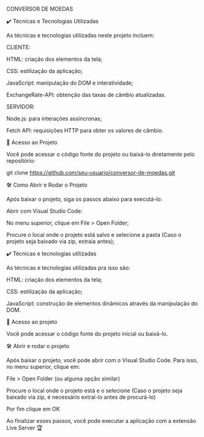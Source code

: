 CONVERSOR DE MOEDAS

✔️ Técnicas e Tecnologias Utilizadas

As técnicas e tecnologias utilizadas neste projeto incluem:

CLIENTE:

HTML: criação dos elementos da tela;

CSS: estilização da aplicação;

JavaScript: manipulação do DOM e interatividade;

ExchangeRate-API: obtenção das taxas de câmbio atualizadas.

SERVIDOR:

Node.js: para interações assíncronas;

Fetch API: requisições HTTP para obter os valores de câmbio.

📁 Acesso ao Projeto

Você pode acessar o código fonte do projeto ou baixá-lo diretamente pelo repositório:

git clone https://github.com/seu-usuario/conversor-de-moedas.git

🛠️ Como Abrir e Rodar o Projeto

Após baixar o projeto, siga os passos abaixo para executá-lo:

Abrir com Visual Studio Code:

No menu superior, clique em File > Open Folder;

Procure o local onde o projeto está salvo e selecione a pasta (Caso o projeto seja baixado via zip, extraia antes);

✔️ Técnicas e tecnologias utilizadas

As técnicas e tecnologias utilizadas pra isso são:

HTML: criação dos elementos da tela;

CSS: estilização da aplicação;

JavaScript: construção de elementos dinâmicos através da manipulação do DOM.

📁 Acesso ao projeto

Você pode acessar o código fonte do projeto inicial ou baixá-lo.

🛠️ Abrir e rodar o projeto

Após baixar o projeto, você pode abrir com o Visual Studio Code. Para isso, no menu superior, clique em:

File > Open Folder (ou alguma opção similar)

Procure o local onde o projeto está e o selecione (Caso o projeto seja baixado via zip, é necessário extraí-lo antes de procurá-lo)

Por fim clique em OK

Ao finalizar esses passos, você pode executar a aplicação com a extensão Live Server 🏆

